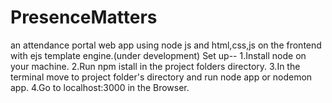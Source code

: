 # PresenceMatters
an attendance portal web app using node js and html,css,js on the frontend with ejs template engine.(under development)
Set up--
1.Install node on your machine.
2.Run npm istall in the project folders directory.
3.In the terminal move to project folder's directory and run node app or nodemon app.
4.Go to localhost:3000 in the Browser.
